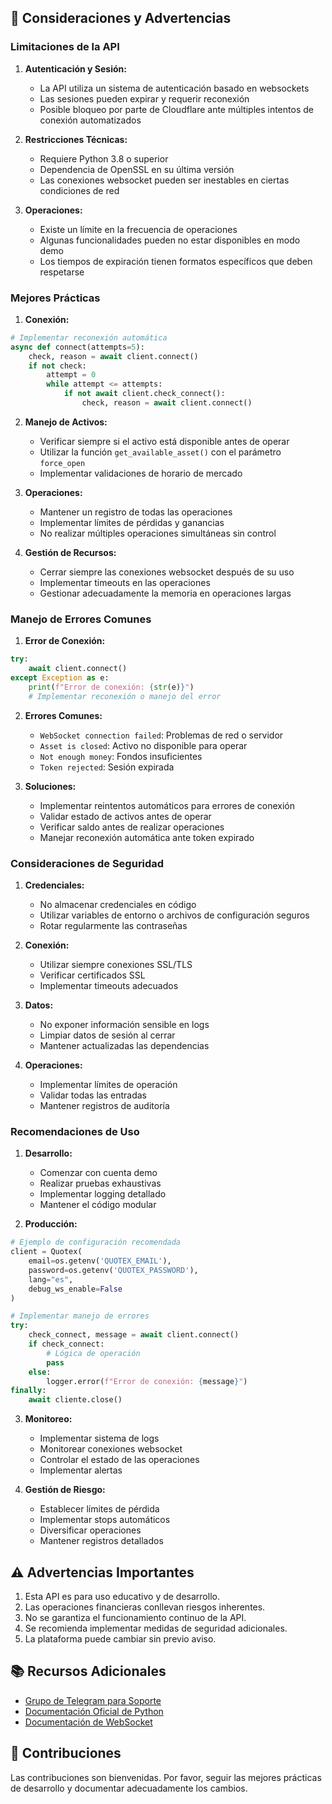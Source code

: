 ## 🚨 Consideraciones y Advertencias

### Limitaciones de la API

1. **Autenticación y Sesión:**
   - La API utiliza un sistema de autenticación basado en websockets
   - Las sesiones pueden expirar y requerir reconexión
   - Posible bloqueo por parte de Cloudflare ante múltiples intentos de conexión automatizados

2. **Restricciones Técnicas:**
   - Requiere Python 3.8 o superior
   - Dependencia de OpenSSL en su última versión
   - Las conexiones websocket pueden ser inestables en ciertas condiciones de red

3. **Operaciones:**
   - Existe un límite en la frecuencia de operaciones
   - Algunas funcionalidades pueden no estar disponibles en modo demo
   - Los tiempos de expiración tienen formatos específicos que deben respetarse

### Mejores Prácticas

1. **Conexión:**
```python
# Implementar reconexión automática
async def connect(attempts=5):
    check, reason = await client.connect()
    if not check:
        attempt = 0
        while attempt <= attempts:
            if not await client.check_connect():
                check, reason = await client.connect()
```

2. **Manejo de Activos:**
   - Verificar siempre si el activo está disponible antes de operar
   - Utilizar la función `get_available_asset()` con el parámetro `force_open`
   - Implementar validaciones de horario de mercado

3. **Operaciones:**
   - Mantener un registro de todas las operaciones
   - Implementar límites de pérdidas y ganancias
   - No realizar múltiples operaciones simultáneas sin control

4. **Gestión de Recursos:**
   - Cerrar siempre las conexiones websocket después de su uso
   - Implementar timeouts en las operaciones
   - Gestionar adecuadamente la memoria en operaciones largas

### Manejo de Errores Comunes

1. **Error de Conexión:**
```python
try:
    await client.connect()
except Exception as e:
    print(f"Error de conexión: {str(e)}")
    # Implementar reconexión o manejo del error
```

2. **Errores Comunes:**
   - `WebSocket connection failed`: Problemas de red o servidor
   - `Asset is closed`: Activo no disponible para operar
   - `Not enough money`: Fondos insuficientes
   - `Token rejected`: Sesión expirada

3. **Soluciones:**
   - Implementar reintentos automáticos para errores de conexión
   - Validar estado de activos antes de operar
   - Verificar saldo antes de realizar operaciones
   - Manejar reconexión automática ante token expirado

### Consideraciones de Seguridad

1. **Credenciales:**
   - No almacenar credenciales en código
   - Utilizar variables de entorno o archivos de configuración seguros
   - Rotar regularmente las contraseñas

2. **Conexión:**
   - Utilizar siempre conexiones SSL/TLS
   - Verificar certificados SSL
   - Implementar timeouts adecuados

3. **Datos:**
   - No exponer información sensible en logs
   - Limpiar datos de sesión al cerrar
   - Mantener actualizadas las dependencias

4. **Operaciones:**
   - Implementar límites de operación
   - Validar todas las entradas
   - Mantener registros de auditoría

### Recomendaciones de Uso

1. **Desarrollo:**
   - Comenzar con cuenta demo
   - Realizar pruebas exhaustivas
   - Implementar logging detallado
   - Mantener el código modular

2. **Producción:**
```python
# Ejemplo de configuración recomendada
client = Quotex(
    email=os.getenv('QUOTEX_EMAIL'),
    password=os.getenv('QUOTEX_PASSWORD'),
    lang="es",
    debug_ws_enable=False
)

# Implementar manejo de errores
try:
    check_connect, message = await client.connect()
    if check_connect:
        # Lógica de operación
        pass
    else:
        logger.error(f"Error de conexión: {message}")
finally:
    await cliente.close()
```

3. **Monitoreo:**
   - Implementar sistema de logs
   - Monitorear conexiones websocket
   - Controlar el estado de las operaciones
   - Implementar alertas

4. **Gestión de Riesgo:**
   - Establecer límites de pérdida
   - Implementar stops automáticos
   - Diversificar operaciones
   - Mantener registros detallados

## ⚠️ Advertencias Importantes

1. Esta API es para uso educativo y de desarrollo.
2. Las operaciones financieras conllevan riesgos inherentes.
3. No se garantiza el funcionamiento continuo de la API.
4. Se recomienda implementar medidas de seguridad adicionales.
5. La plataforma puede cambiar sin previo aviso.

## 📚 Recursos Adicionales

- [Grupo de Telegram para Soporte](https://t.me/+Uzcmc-NZvN4xNTQx)
- [Documentación Oficial de Python](https://docs.python.org/)
- [Documentación de WebSocket](https://websockets.readthedocs.io/)

## 🤝 Contribuciones

Las contribuciones son bienvenidas. Por favor, seguir las mejores prácticas de desarrollo y documentar adecuadamente los cambios.